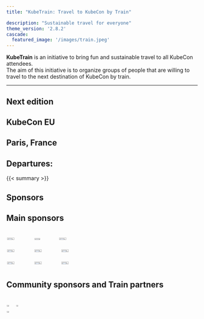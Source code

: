 ```yaml
---
title: "KubeTrain: Travel to KubeCon by Train"

description: "Sustainable travel for everyone"
theme_version: '2.8.2'
cascade:
  featured_image: '/images/train.jpeg'
---
```


<!-- Remove horizontal limits for agenda --> 
<script>
  document.getElementsByClassName("measure-wide")[0].classList.remove("measure-wide");
</script>

**KubeTrain** is an initiative to bring fun and sustainable travel to all KubeCon attendees.  
The aim of this initiative is to organize groups of people that are willing to travel to the next destination of KubeCon by train.

---

<section class="flex-ns flex-wrap justify-around mt5">

  <div class="relative w-100 w-30-l mb4 bg-white">

# Next edition

## KubeCon EU
## Paris, France

# Departures:

{{< summary >}}

  </div>
  <div class="relative w-200 w-60-l mb4 bg-white">

# Sponsors

## Main sponsors

<div style="display: flex;flex-wrap: wrap">

<a href="https://kcdzurich.ch/"><img style="margin: 1%" width="30%" src="images/algolia.png"></a>
<a href="https://kcdzurich.ch/"><img style="margin: 1%" width="27%" src="images/kcd_zurich.png"></a>
<a href="https://kcdzurich.ch/"><img style="margin: 1%" width="30%" src="images/dynatrace.png"></a>
<a href="https://kcdzurich.ch/"><img style="margin: 1%" width="30%" src="images/isovalent.png"></a>
<a href="https://kcdzurich.ch/"><img style="margin: 1%" width="30%" src="images/kubermatic.png"></a>
<a href="https://kcdzurich.ch/"><img style="margin: 1%" width="30%" src="images/microsoft.png"></a>
<a href="https://kcdzurich.ch/"><img style="margin: 1%" width="30%" src="images/postfinance.png"></a>
<a href="https://kcdzurich.ch/"><img style="margin: 1%" width="30%" src="images/quickwit.png"></a>
<a href="https://kcdzurich.ch/"><img style="margin: 1%" width="30%" src="images/vshn.png"></a>
</div>

## Community sponsors and Train partners

<div style="display: flex;flex-wrap: wrap">

<a href="https://kcdzurich.ch/"><img style="margin: 0 1% 2%" width="30%" src="images/fikaworks.png"></a>
<a href="https://kcdzurich.ch/"><img style="margin: 1%;" width="27%" src="images/hashicorp.png"></a>
<a href="https://kcdzurich.ch/"><img style="margin: 1%;" width="30%" src="images/puzzle.png"></a>

</div>

